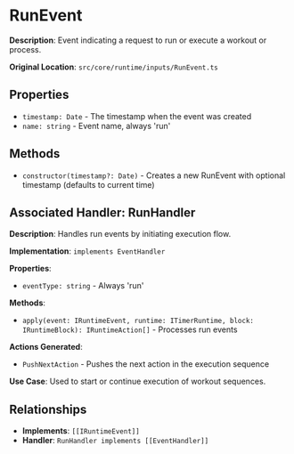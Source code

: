# RunEvent

**Description**: Event indicating a request to run or execute a workout or process.

**Original Location**: `src/core/runtime/inputs/RunEvent.ts`

## Properties

*   `timestamp: Date` - The timestamp when the event was created
*   `name: string` - Event name, always 'run'

## Methods

*   `constructor(timestamp?: Date)` - Creates a new RunEvent with optional timestamp (defaults to current time)

## Associated Handler: RunHandler

**Description**: Handles run events by initiating execution flow.

**Implementation**: `implements EventHandler`

**Properties**:
*   `eventType: string` - Always 'run'

**Methods**:
*   `apply(event: IRuntimeEvent, runtime: ITimerRuntime, block: IRuntimeBlock): IRuntimeAction[]` - Processes run events

**Actions Generated**:
*   `PushNextAction` - Pushes the next action in the execution sequence

**Use Case**: Used to start or continue execution of workout sequences.

## Relationships
*   **Implements**: `[[IRuntimeEvent]]`
*   **Handler**: `RunHandler implements [[EventHandler]]`